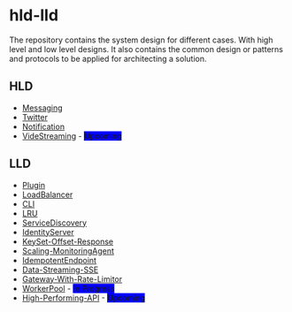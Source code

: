 # hld-lld

The repository contains the system design for different cases. With high level and low level designs.
It also contains the common design or patterns and protocols to be applied for architecting a solution.

## HLD

- [Messaging](hld/messaging.md)
- [Twitter](hld/twitter.md)
- [Notification](hld/notification.md)
- [VideStreaming](hld/video-streaming.md) - <span style="background-color: blue;">Upcoming</span>

## LLD

- [Plugin](lld/plugin/plugin.md)
- [LoadBalancer](lld/load-balancer/loadbalancer.md)
- [CLI](https://github.com/arpitfs/statistics-cli)
- [LRU](https://github.com/arpitfs/dsa/tree/main/lru)
- [ServiceDiscovery](https://github.com/arpitfs/service-discovery)
- [IdentityServer](https://github.com/arpitfs/identity-tokenizer)
- [KeySet-Offset-Response](lld/api/api.md)
- [Scaling-MonitoringAgent](lld/scaling/scaling.md)
- [IdempotentEndpoint](lld/idempotent/idempotent.md)
- [Data-Streaming-SSE](lld/streaming/streaming.md)
- [Gateway-With-Rate-Limitor](lld/gateway/gateway.md)
- [WorkerPool](lld/worker-pool/worker.md) - <span style="background-color: blue;">In Progress</span>
- [High-Performing-API](lld/high-perf-api/high-performing-api.md) - <span style="background-color: blue;">Upcoming</span>